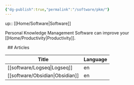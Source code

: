 ```yaml
---
{"dg-publish":true,"permalink":"/software/pkm/"}
---
```


up:: [[Home/Software\|Software]]

Personal Knowledge Management Software can improve your [[Home/Productivity\|Productivity]].


  ## Articles

| Title                              | Language |
| ---------------------------------- | -------- |
| [[software/Logseq\|Logseq]]     | en       |
| [[software/Obsidian\|Obsidian]] | en       |

